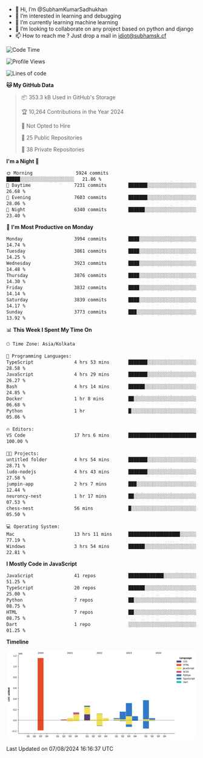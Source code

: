 - 👋 Hi, I’m @SubhamKumarSadhukhan
- 👀 I’m interested in learning and debugging
- 🌱 I’m currently learning machine learning
- 💞️ I’m looking to collaborate on any project based on python and django
- 📫 How to reach me ?
      Just drop a mail in idiot@subhamsk.cf

<!---
SubhamKumarSadhukhan/SubhamKumarSadhukhan is a ✨ special ✨ repository because its `README.md` (this file) appears on your GitHub profile.
You can click the Preview link to take a look at your changes.
--->


<!--START_SECTION:waka-->
![Code Time](http://img.shields.io/badge/Code%20Time-2%2C381%20hrs%2028%20mins-blue)

![Profile Views](http://img.shields.io/badge/Profile%20Views-1-blue)

![Lines of code](https://img.shields.io/badge/From%20Hello%20World%20I%27ve%20Written-2.8%20million%20lines%20of%20code-blue)

**🐱 My GitHub Data** 

> 📦 353.3 kB Used in GitHub's Storage 
 > 
> 🏆 10,264 Contributions in the Year 2024
 > 
> 🚫 Not Opted to Hire
 > 
> 📜 25 Public Repositories 
 > 
> 🔑 38 Private Repositories 
 > 
**I'm a Night 🦉** 

```text
🌞 Morning                5924 commits        █████░░░░░░░░░░░░░░░░░░░░   21.86 % 
🌆 Daytime                7231 commits        ███████░░░░░░░░░░░░░░░░░░   26.68 % 
🌃 Evening                7603 commits        ███████░░░░░░░░░░░░░░░░░░   28.06 % 
🌙 Night                  6340 commits        ██████░░░░░░░░░░░░░░░░░░░   23.40 % 
```
📅 **I'm Most Productive on Monday** 

```text
Monday                   3994 commits        ████░░░░░░░░░░░░░░░░░░░░░   14.74 % 
Tuesday                  3861 commits        ████░░░░░░░░░░░░░░░░░░░░░   14.25 % 
Wednesday                3923 commits        ████░░░░░░░░░░░░░░░░░░░░░   14.48 % 
Thursday                 3876 commits        ████░░░░░░░░░░░░░░░░░░░░░   14.30 % 
Friday                   3832 commits        ████░░░░░░░░░░░░░░░░░░░░░   14.14 % 
Saturday                 3839 commits        ████░░░░░░░░░░░░░░░░░░░░░   14.17 % 
Sunday                   3773 commits        ███░░░░░░░░░░░░░░░░░░░░░░   13.92 % 
```


📊 **This Week I Spent My Time On** 

```text
🕑︎ Time Zone: Asia/Kolkata

💬 Programming Languages: 
TypeScript               4 hrs 53 mins       ███████░░░░░░░░░░░░░░░░░░   28.58 % 
JavaScript               4 hrs 29 mins       ███████░░░░░░░░░░░░░░░░░░   26.27 % 
Bash                     4 hrs 14 mins       ██████░░░░░░░░░░░░░░░░░░░   24.85 % 
Docker                   1 hr 8 mins         ██░░░░░░░░░░░░░░░░░░░░░░░   06.68 % 
Python                   1 hr                █░░░░░░░░░░░░░░░░░░░░░░░░   05.86 % 

🔥 Editors: 
VS Code                  17 hrs 6 mins       █████████████████████████   100.00 % 

🐱‍💻 Projects: 
untitled folder          4 hrs 54 mins       ███████░░░░░░░░░░░░░░░░░░   28.71 % 
ludo-nodejs              4 hrs 43 mins       ███████░░░░░░░░░░░░░░░░░░   27.58 % 
jumpin-app               2 hrs 7 mins        ███░░░░░░░░░░░░░░░░░░░░░░   12.44 % 
neuroncy-nest            1 hr 17 mins        ██░░░░░░░░░░░░░░░░░░░░░░░   07.53 % 
chess-nest               56 mins             █░░░░░░░░░░░░░░░░░░░░░░░░   05.50 % 

💻 Operating System: 
Mac                      13 hrs 11 mins      ███████████████████░░░░░░   77.19 % 
Windows                  3 hrs 54 mins       ██████░░░░░░░░░░░░░░░░░░░   22.81 % 
```

**I Mostly Code in JavaScript** 

```text
JavaScript               41 repos            █████████████░░░░░░░░░░░░   51.25 % 
TypeScript               20 repos            ██████░░░░░░░░░░░░░░░░░░░   25.00 % 
Python                   7 repos             ██░░░░░░░░░░░░░░░░░░░░░░░   08.75 % 
HTML                     7 repos             ██░░░░░░░░░░░░░░░░░░░░░░░   08.75 % 
Dart                     1 repo              ░░░░░░░░░░░░░░░░░░░░░░░░░   01.25 % 
```



**Timeline**

![Lines of Code chart](https://raw.githubusercontent.com/SubhamKumarSadhukhan/SubhamKumarSadhukhan/main/assets/bar_graph.png)


 Last Updated on 07/08/2024 16:16:37 UTC
<!--END_SECTION:waka-->
